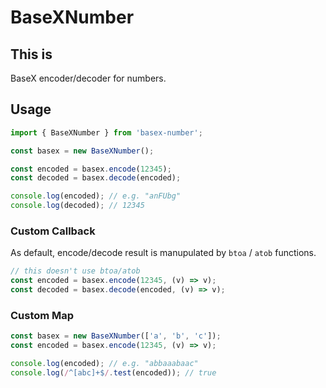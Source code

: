 
# BaseXNumber

## This is

BaseX encoder/decoder for numbers.

## Usage

```ts
import { BaseXNumber } from 'basex-number';

const basex = new BaseXNumber();

const encoded = basex.encode(12345);
const decoded = basex.decode(encoded);

console.log(encoded); // e.g. "anFUbg"
console.log(decoded); // 12345
```

### Custom Callback

As default, encode/decode result is manupulated by `btoa` / `atob` functions.

```ts
// this doesn't use btoa/atob
const encoded = basex.encode(12345, (v) => v);
const decoded = basex.decode(encoded, (v) => v);
```

### Custom Map

```ts
const basex = new BaseXNumber(['a', 'b', 'c']);
const encoded = basex.encode(12345, (v) => v);

console.log(encoded); // e.g. "abbaaabaac"
console.log(/^[abc]+$/.test(encoded)); // true
```